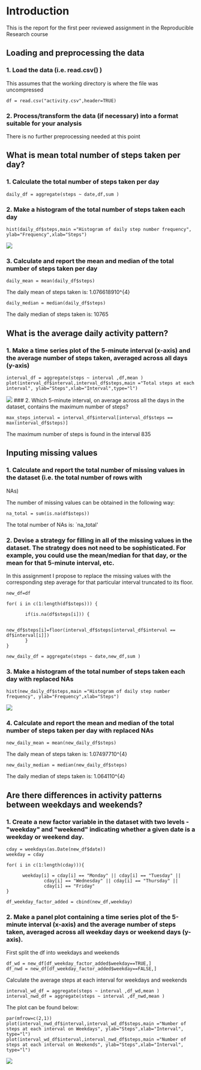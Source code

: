 Introduction
============

This is the report for the first peer reviewed assignment in the
Reproducible Research course

Loading and preprocessing the data
----------------------------------

### 1. Load the data (i.e. read.csv() )

This assumes that the working directory is where the file was
uncompressed

    df = read.csv("activity.csv",header=TRUE)

### 2. Process/transform the data (if necessary) into a format suitable for your analysis

There is no further preprocessing needed at this point

What is mean total number of steps taken per day?
-------------------------------------------------

### 1. Calculate the total number of steps taken per day

    daily_df = aggregate(steps ~ date,df,sum )

### 2. Make a histogram of the total number of steps taken each day

    hist(daily_df$steps,main ="Histogram of daily step number frequency", ylab="Frequency",xlab="Steps")

![](PA1_Template_files/figure-markdown_strict/daily_steps_hist-1.png)

### 3. Calculate and report the mean and median of the total number of steps taken per day

    daily_mean = mean(daily_df$steps)

The daily mean of steps taken is: 1.076618910^{4}

    daily_median = median(daily_df$steps)

The daily median of steps taken is: 10765

What is the average daily activity pattern?
-------------------------------------------

### 1. Make a time series plot of the 5-minute interval (x-axis) and the average number of steps taken, averaged across all days (y-axis)

    interval_df = aggregate(steps ~ interval ,df,mean )
    plot(interval_df$interval,interval_df$steps,main ="Total steps at each interval", ylab="Steps",xlab="Interval",type="l")

![](PA1_Template_files/figure-markdown_strict/interval_steps-1.png)
\#\#\# 2. Which 5-minute interval, on average across all the days in the
dataset, contains the maximum number of steps?

    max_steps_interval = interval_df$interval[interval_df$steps == max(interval_df$steps)]

The maximum number of steps is found in the interval 835

Inputing missing values
-----------------------

### 1. Calculate and report the total number of missing values in the dataset (i.e. the total number of rows with

NAs)

The number of missing values can be obtained in the following way:

    na_total = sum(is.na(df$steps))

The total number of NAs is: \`na\_total'

### 2. Devise a strategy for filling in all of the missing values in the dataset. The strategy does not need to be sophisticated. For example, you could use the mean/median for that day, or the mean for that 5-minute interval, etc.

In this assignment I propose to replace the missing values with the
corresponding step average for that particular interval truncated to its
floor.

    new_df=df

    for( i in c(1:length(df$steps))) {

           if(is.na(df$steps[i])) {
           
                   new_df$steps[i]=floor(interval_df$steps[interval_df$interval == df$interval[i]])
           }
    }

    new_daily_df = aggregate(steps ~ date,new_df,sum )

### 3. Make a histogram of the total number of steps taken each day with replaced NAs

    hist(new_daily_df$steps,main ="Histogram of daily step number frequency", ylab="Frequency",xlab="Steps")

![](PA1_Template_files/figure-markdown_strict/new_daily_steps_hist-1.png)

### 4. Calculate and report the mean and median of the total number of steps taken per day with replaced NAs

    new_daily_mean = mean(new_daily_df$steps)

The daily mean of steps taken is: 1.07497710^{4}

    new_daily_median = median(new_daily_df$steps)

The daily median of steps taken is: 1.064110^{4}

Are there differences in activity patterns between weekdays and weekends?
-------------------------------------------------------------------------

### 1. Create a new factor variable in the dataset with two levels - "weekday" and "weekend" indicating whether a given date is a weekday or weekend day.

    cday = weekdays(as.Date(new_df$date)) 
    weekday = cday

    for( i in c(1:length(cday))){
      
          weekday[i] = cday[i] == "Monday" || cday[i] == "Tuesday" ||
                  cday[i] == "Wednesday" || cday[i] == "Thursday" ||
                  cday[i] == "Friday"
    }

    df_weekday_factor_added = cbind(new_df,weekday)

### 2. Make a panel plot containing a time series plot of the 5-minute interval (x-axis) and the average number of steps taken, averaged across all weekday days or weekend days (y-axis).

First split the df into weekdays and weekends

    df_wd = new_df[df_weekday_factor_added$weekday==TRUE,]
    df_nwd = new_df[df_weekday_factor_added$weekday==FALSE,]

Calculate the average steps at each interval for weekdays and weekends

    interval_wd_df = aggregate(steps ~ interval ,df_wd,mean )
    interval_nwd_df = aggregate(steps ~ interval ,df_nwd,mean )

The plot can be found below:

    par(mfrow=c(2,1))
    plot(interval_nwd_df$interval,interval_wd_df$steps,main ="Number of steps at each interval on Weekdays", ylab="Steps",xlab="Interval", type="l")
    plot(interval_wd_df$interval,interval_nwd_df$steps,main ="Number of steps at each interval on Weekends", ylab="Steps",xlab="Interval", type="l")

![](PA1_Template_files/figure-markdown_strict/weekday_weekend_plot-1.png)
